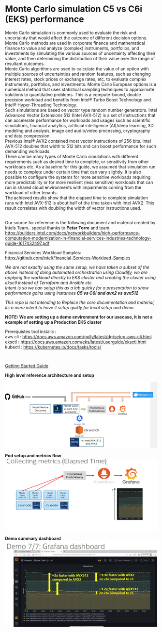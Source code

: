 # Monte Carlo simulation C5 vs C6i (EKS) performance 

Monte Carlo simulation is commonly used to evaluate the risk and uncertainty that would affect the outcome of different decision
options. Monte Carlo methods are used in corporate finance and mathematical finance to value and analyze (complex) instruments,
portfolios, and investments by simulating the various sources of uncertainty affecting their value, and then determining the
distribution of their value over the range of resultant outcomes. <br/>
Monte Carlo algorithms are used to calculate the value of an option with multiple sources of uncertainties and random features,
such as changing interest rates, stock prices or exchange rates, etc. to evaluate complex instruments, portfolios, and investments.
Monte Carlo European options is a numerical method that uses statistical sampling techniques to approximate solutions to
quantitative problems. This is a compute-bound, double precision workload and benefits from Intel® Turbo Boost Technology and
Intel® Hyper-Threading Technology.<br/>
Such simulations are based on vector type random number generators. Intel Advanced Vector Extensions 512 (Intel AVX-512) is a
set of instructions that can accelerate performance for workloads and usages such as scientific simulations, financial analytics,
artificial intelligence (AI)/deep learning, 3D modeling and analysis, image and audio/video processing, cryptography and data
compression.<br/>
Previous Intel® AVX2 contained most vector instructions of 256 bits. Intel AVX-512 doubles that width to 512 bits and can boost
performance for such demanding workloads.<br/>
There can be many types of Monte Carlo simulations with different requirements such as desired time to complete, or sensitivity
from other workloads etc. As a baseline for this guide, we assumed that simulation run needs to complete under certain time that
can vary slightly. It is also possible to configure the systems for more sensitive workloads requiring more predictability or for more
resilient (less sensitive) workloads that can run in shared cloud environments with impairments coming from the workload of other
tenants.<br/>
The achieved results show that the elapsed time to complete simulation runs with Intel AVX-512 is about half of the time taken with
Intel AVX2. This result correlates with doubling the width of vector instructions used.<br/> <br/>

Our source for reference is the following document and material created by Intels Team.. special thanks to <b>Petar Torre</b> and team. <br />
https://builders.intel.com/docs/networkbuilders/high-performance-computation-modernization-in-financial-services-industries-technology-guide-1617432497.pdf <br />

Financial Services Workload Samples: <br /> 
https://github.com/intel/Financial-Services-Workload-Samples

<i>We are not exaclty using the same setup, we have taken a subset of the above instead of doing automated orchestration using Cloudify, we are applying the workload directly to EKS cluster and creating the cluster using eksctl instead of Terraform and Ansible etc. <br />
Intent is so we can setup this as a lab quicky for a presentation to show performance gains using instances<b> C5 vs C6i and avx2 vs avx512 </b> <br />

This repo is not intending to Replace the core documentation and material, its a mere intent to have it setup quikly for local setup and demo</i>
<br />

<b>NOTE: We are setting up a demo environment for our usecase, it is not a example of setting up a Production EKS cluster </b>

Prerequistes tool installs : <br />
aws cli : https://docs.aws.amazon.com/polly/latest/dg/setup-aws-cli.html  <br />
eksctl : https://docs.aws.amazon.com/eks/latest/userguide/eksctl.html <br />
kubectl : https://kubernetes.io/docs/tasks/tools/ <br />


  <br />
  
[Getting Started Guide](https://github.com/satwants/EKS_C5_vs_C6i/blob/main/setup.md)
  <br />
  
 <b>High level reference architecture and setup </b><br />

<img src="/images/subset_C5_C6i_avx2_avx215_setup.jpg" alt="High level reference" title="High level reference"> <br />

<b>Pod setup and metrics flow </b><br />
<img src="/images/pod_setup_metrics_collection.jpg" alt="Pod setup and metrics flow" title="Pod setup and metrics flow"> <br />

<b>Demo summary dashboard </b> <br />
<img src="/images/demo_summry_dashboard.jpg" alt="Pod setup and metrics flow" title="Pod setup and metrics flow"> <br />
